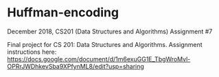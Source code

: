 # Huffman-encoding
December 2018, CS201 (Data Structures and Algorithms) Assignment #7

Final project for CS 201: Data Structures and Algorithms.
Assignment instructions here: https://docs.google.com/document/d/1m6exuGG1E_TbgWroMvl-OPRrJWDhkevSba9XPfynML8/edit?usp=sharing
